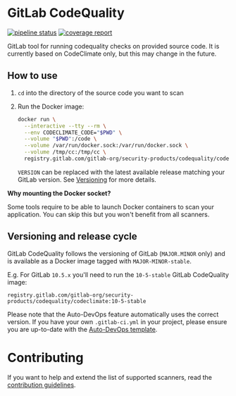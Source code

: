 # GitLab CodeQuality

[![pipeline status](https://gitlab.com/gitlab-org/security-products/codequality/badges/master/pipeline.svg)](https://gitlab.com/gitlab-org/security-products/codequality/commits/master)
[![coverage report](https://gitlab.com/gitlab-org/security-products/codequality/badges/master/coverage.svg)](https://gitlab.com/gitlab-org/security-products/codequality/commits/master)

GitLab tool for running codequality checks on provided source code.
It is currently based on CodeClimate only, but this may change in the future.

## How to use

1. `cd` into the directory of the source code you want to scan
1. Run the Docker image:

    ```sh
    docker run \
      --interactive --tty --rm \
      --env CODECLIMATE_CODE="$PWD" \
      --volume "$PWD":/code \
      --volume /var/run/docker.sock:/var/run/docker.sock \
      --volume /tmp/cc:/tmp/cc \
      registry.gitlab.com/gitlab-org/security-products/codequality/codeclimate:${VERSION:-latest} analyze -f json
    ```
    `VERSION` can be replaced with the latest available release matching your GitLab version. See [Versioning](#versioning-and-release-cycle) for more details.

**Why mounting the Docker socket?**

Some tools require to be able to launch Docker containers to scan your application. You can skip this but you won't benefit from all scanners.

## Versioning and release cycle

GitLab CodeQuality follows the versioning of GitLab (`MAJOR.MINOR` only) and is available as a Docker image tagged with `MAJOR-MINOR-stable`.

E.g. For GitLab `10.5.x` you'll need to run the `10-5-stable` GitLab CodeQuality image:

    registry.gitlab.com/gitlab-org/security-products/codequality/codeclimate:10-5-stable

Please note that the Auto-DevOps feature automatically uses the correct version. If you have your own `.gitlab-ci.yml` in your project, please ensure you are up-to-date with the [Auto-DevOps template](https://gitlab.com/gitlab-org/gitlab-ci-yml/blob/master/Auto-DevOps.gitlab-ci.yml).

# Contributing

If you want to help and extend the list of supported scanners, read the
[contribution guidelines](CONTRIBUTING.md).

